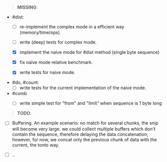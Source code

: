 >__MISSING__:
  
  - #dist:
    - [ ] re-implement the complex mode in a efficient way (memory/time/ops)
    - [ ] write (deep) tests for complex mode.
    - [x] implement the naive mode for #dist method (single byte sequence)
    - [x] fix naive mode relative benchmark.
    - [x] write tests for naive mode.
  
  
  - #do, #count:
    - [ ] write tests for the current implementation of the naive mode.

  - #comb
    - [ ] write simple test for "from" and "limit" when sequence is 1 byte long


>__TODO__:

  - [ ] Buffering. An example scenario: no match for several chunks, the snip will
    become very large. we could collect multiple buffers which don't contain
    the sequence, therefore delaying the data concatenation; however, for now,
    we concat only the previous chunk of data with the current, the tonto way.
  
  - [ ] ..